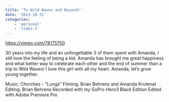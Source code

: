 ```yaml
---
title: 'To Wild Waves and Beyond!'
date: '2013-10-31'
categories:
    - 'personal'
    - 'video-2'
---
```


https://vimeo.com/78175750

30 years into my life and an unforgettable 3 of them spent with Amanda, I still love the feeling of being a kid. Amanda has brought me great happiness and what better way to celebrate each other and the end of summer than a trip to Wild Waves! I love this girl with all my heart. Amanda, let’s grow young together.

Music: Chvrches - “Lungs” Filming: Brian Behrens and Amanda Krutenat Editing: Brian Behrens Recorded with my GoPro Hero3 Black Edition Edited with Adobe Premiere Pro
